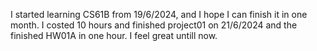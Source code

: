 I started learning CS61B from 19/6/2024, and I hope I can finish it in one month.
I costed 10 hours and finished project01 on 21/6/2024 and the finished HW01A in one hour. I feel great untill now.